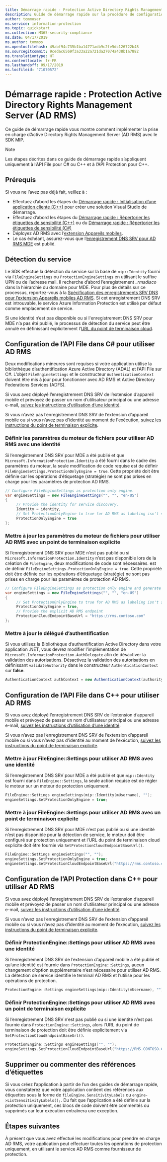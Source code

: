 ```yaml
---
title: Démarrage rapide - Protection Active Directory Rights Management Server
description: Guide de démarrage rapide sur la procédure de configuration d’Active Directory Rights Management Server (AD RMS)
author: tommoser
ms.service: information-protection
ms.topic: quickstart
ms.collection: M365-security-compliance
ms.date: 04/17/2019
ms.author: tommos
ms.openlocfilehash: 49abf94c735b1ba14771adb9c2fe5dc126722b48
ms.sourcegitcommit: 9cedac6569f3a33a22a721da27074a438b1a7882
ms.translationtype: HT
ms.contentlocale: fr-FR
ms.lasthandoff: 09/17/2019
ms.locfileid: "71070572"
---
```

# <a name="quickstart-active-directory-rights-management-server-ad-rms-protection"></a>Démarrage rapide : Protection Active Directory Rights Management Server (AD RMS)

Ce guide de démarrage rapide vous montre comment implémenter la prise en charge d’Active Directory Rights Management Server (AD RMS) avec le SDK MIP.

> [!NOTE]
> Les étapes décrites dans ce guide de démarrage rapide s’appliquent uniquement à l’API File pour C# ou C++ et à l’API Protection pour C++.

## <a name="prerequisites"></a>Prérequis

Si vous ne l’avez pas déjà fait, veillez à :

- Effectuez d’abord les étapes du [Démarrage rapide : Initialisation d’une application cliente (C++)](quick-app-initialization-cpp.md) pour créer une solution Visual Studio de démarrage.
- Effectuez d’abord les étapes du [Démarrage rapide : Répertorier les étiquettes de sensibilité (C++)](quick-file-list-labels-cpp.md) ou du [Démarrage rapide : Répertorier les étiquettes de sensibilité (C#)](quick-file-list-labels-csharp.md)
- Déployez AD RMS avec l’[extension Appareils mobiles](https://docs.microsoft.com/previous-versions/windows/it-pro/windows-server-2012-R2-and-2012/dn673574(v=ws.11)).
- Le cas échéant, assurez-vous que l’[enregistrement DNS SRV pour AD RMS MDE](https://docs.microsoft.com/previous-versions/windows/it-pro/windows-server-2012-r2-and-2012/dn673574(v%3dws.11)#specifying-the-dns-srv-records-for-the-ad-rms-mobile-device-extension) est publié.

## <a name="service-discovery"></a>Détection du service

Le SDK effectue la détection du service sur la base de `mip::Identity` fourni via `FileEngineSettings` ou `ProtectionEngineSettings` en utilisant le suffixe UPN ou de l’adresse mail. Il recherche d’abord l’enregistrement *_rmsdisco* dans la hiérarchie du domaine pour MDE. Pour plus de détails sur ce processus, reportez-vous à la [Spécification des enregistrements SRV DNS pour l’extension Appareils mobiles AD RMS](https://docs.microsoft.com/previous-versions/windows/it-pro/windows-server-2012-r2-and-2012/dn673574(v%3dws.11)#specifying-the-dns-srv-records-for-the-ad-rms-mobile-device-extension). Si cet enregistrement DNS SRV est introuvable, le service Azure Information Protection est utilisé par défaut comme emplacement de service.

Si une identité n’est pas disponible ou si l'enregistrement DNS SRV pour MDE n’a pas été publié, le processus de détection du service peut être annulé en définissant explicitement l’[URL du point de terminaison cloud](https://docs.microsoft.com/information-protection/develop/reference/class_mip_fileengine_settings#setpolicycloudendpointbaseurl-function).

## <a name="configuring-file-api-in-c-to-use-ad-rms"></a>Configuration de l’API File dans C# pour utiliser AD RMS

Deux modifications mineures sont requises si votre application utilise la bibliothèque d’authentification Azure Active Directory (ADAL) et l’API File sur C#. L’objet `FileEngineSettings` et le constructeur `AuthenticationContext` doivent être mis à jour pour fonctionner avec AD RMS et Active Directory Federations Services (ADFS).

Si vous avez déployé l’enregistrement DNS SRV de l’extension d’appareil mobile et prévoyez de passer un nom d’utilisateur principal ou une adresse e-mail, [suivez les instructions d’utilisation d’une identité](#update-the-file-engine-settings-to-use-ad-rms-with-an-identity).

Si vous n’avez pas l’enregistrement DNS SRV de l’extension d’appareil mobile ou si vous n’avez pas d'identité au moment de l'exécution, [suivez les instructions du point de terminaison explicite](#update-the-file-engine-settings-to-use-ad-rms-with-an-explicit-endpoint).

### <a name="update-the-file-engine-settings-to-use-ad-rms-with-an-identity"></a>Définir les paramètres du moteur de fichiers pour utiliser AD RMS avec une identité

Si l’enregistrement DNS SRV pour MDE a été publié et que `Microsoft.InformationProtection.Identity` a été fourni dans le cadre des paramètres du moteur, la seule modification de code requise est de définir `FileEngineSettings.ProtectionOnlyEngine = true`. Cette propriété doit être définie car les opérations d’étiquetage (stratégie) ne sont pas prises en charge pour les paramètres de protection AD RMS.

```csharp
// Configure FileEngineSettings as protection only engine.
var engineSettings = new FileEngineSettings("", "", "en-US")
{
     // Provide the identity for service discovery.
     Identity = identity,
     // Set ProtectionOnlyEngine to true for AD RMS as labeling isn't supported
     ProtectionOnlyEngine = true
};
```

### <a name="update-the-file-engine-settings-to-use-ad-rms-with-an-explicit-endpoint"></a>Mettre à jour les paramètres du moteur de fichiers pour utiliser AD RMS avec un point de terminaison explicite

Si l’enregistrement DNS SRV pour MDE n’est pas publié ou si `Microsoft.InformationProtection.Identity` n’est pas disponible lors de la création de `FileEngine`, deux modifications de code sont nécessaires. est de définir `FileEngineSettings.ProtectionOnlyEngine = true`. Cette propriété doit être définie car les opérations d’étiquetage (stratégie) ne sont pas prises en charge pour les paramètres de protection AD RMS.

```csharp
// Configure FileEngineSettings as protection only engine and generate a unique engine id.
var engineSettings = new FileEngineSettings("", "", "en-US")
{
     // Set ProtectionOnlyEngine to true for AD RMS as labeling isn't supported
     ProtectionOnlyEngine = true,
     // Provide the explicit AD RMS endpoint
     ProtectionCloudEndpointBaseUrl = "https://rms.contoso.com"
};
```

### <a name="update-the-authentication-delegate"></a>Mettre à jour le délégué d’authentification

Si vous utilisez la Bibliothèque d’authentification Active Directory dans votre application .NET, vous devrez modifier l’implémentation de `Microsoft.InformationProtection.AuthDelegate` afin de désactiver la validation des autorisations. Désactivez la validation des autorisations en définissant `validateAuthority` dans le constructeur `AuthenticationContext` sur **false**.

   ```csharp
   AuthenticationContext authContext = new AuthenticationContext(authority, false, tokenCache);
   ```

## <a name="configuring-file-api-in-c-to-use-ad-rms"></a>Configuration de l’API File dans C++ pour utiliser AD RMS

Si vous avez déployé l’enregistrement DNS SRV de l’extension d’appareil mobile et prévoyez de passer un nom d’utilisateur principal ou une adresse e-mail, [suivez les instructions d’utilisation d’une identité](#update-the-fileenginesettings-to-use-ad-rms-with-an-identity).

Si vous n’avez pas l’enregistrement DNS SRV de l’extension d’appareil mobile ou si vous n’avez pas d'identité au moment de l’exécution, [suivez les instructions du point de terminaison explicite](#update-the-fileenginesettings-to-use-ad-rms-with-an-explicit-endpoint).

### <a name="update-the-fileenginesettings-to-use-ad-rms-with-an-identity"></a>Mettre à jour FileEngine::Settings pour utiliser AD RMS avec une identité

Si l’enregistrement DNS SRV pour MDE a été publié et que `mip::Identity` est fourni dans `FileEngine::Settings`, la seule action requise est de régler le moteur sur un moteur de protection uniquement.

```cpp
FileEngine::Settings engineSettings(mip::Identity(mUsername), "");
engineSettings.SetProtectionOnlyEngine = true;
```

### <a name="update-the-fileenginesettings-to-use-ad-rms-with-an-explicit-endpoint"></a>Mettre à jour FileEngine::Settings pour utiliser AD RMS avec un point de terminaison explicite

Si l’enregistrement DNS SRV pour MDE n’est pas publié ou si une identité n’est pas disponible pour la détection de service, le moteur doit être configuré sur protection uniquement et l’URL du point de terminaison cloud explicite doit être fournie via `SetProtectionCloudEndpointBaseUrl()`.

```cpp
FileEngine::Settings engineSettings("", "");
engineSettings.SetProtectionOnlyEngine = true;
engineSettings.SetProtectionCloudEndpointBaseUrl("https://rms.contoso.com");
```

## <a name="configuring-protection-api-in-c-to-use-ad-rms"></a>Configuration de l’API Protection dans C++ pour utiliser AD RMS

Si vous avez déployé l’enregistrement DNS SRV de l’extension d’appareil mobile et prévoyez de passer un nom d’utilisateur principal ou une adresse e-mail, [suivez les instructions d’utilisation d’une identité](#set-the-protectionenginesettings-to-use-ad-rms-with-an-identity).

Si vous n’avez pas l’enregistrement DNS SRV de l’extension d’appareil mobile ou si vous n’avez pas d’identité au moment de l’exécution, [suivez les instructions du point de terminaison explicite](#set-the-protectionenginesettings-to-use-ad-rms-with-an-explicit-endpoint).

### <a name="set-the-protectionenginesettings-to-use-ad-rms-with-an-identity"></a>Définir ProtectionEngine::Settings pour utiliser AD RMS avec une identité

Si l’enregistrement DNS SRV de l’extension d’appareil mobile a été publié et qu’une identité est fournie dans `ProtectionEngine::Settings`, aucun changement d’option supplémentaire n’est nécessaire pour utiliser AD RMS. La détection de service identifie le terminal AD RMS et l’utilise pour les opérations de protection.

```cpp
ProtectionEngine::Settings engineSettings(mip::Identity(mUsername), "");
```

### <a name="set-the-protectionenginesettings-to-use-ad-rms-with-an-explicit-endpoint"></a>Définir ProtectionEngine::Settings pour utiliser AD RMS avec un point de terminaison explicite

Si l’enregistrement DNS SRV n’est pas publié ou si une identité n’est pas fournie dans `ProtectionEngine::Settings`, alors l’URL du point de terminaison de protection doit être définie explicitement via `SetProtectionCloudEndpointBaseUrl()`.

```cpp
ProtectionEngine::Settings engineSettings("", "");
engineSettings.SetProtectionCloudEndpointBaseUrl("https://RMS.CONTOSO.COM");
```

## <a name="remove-or-comment-label-references"></a>Supprimer ou commenter des références d’étiquettes

Si vous créez l’application à partir de l’un des guides de démarrage rapide, vous constaterez que votre application contient des références aux étiquettes sous la forme de `fileEngine.SensitivityLabels` ou `engine->ListSensitivityLabels();`. Du fait que l’application a été définie sur la protection uniquement, ces blocs de code doivent être commentés ou supprimés car leur exécution entraînera une exception.

## <a name="next-steps"></a>Étapes suivantes

À présent que vous avez effectué les modifications pour prendre en charge AD RMS, votre application peut effectuer toutes les opérations de protection uniquement, en utilisant le service AD RMS comme fournisseur de protection.
